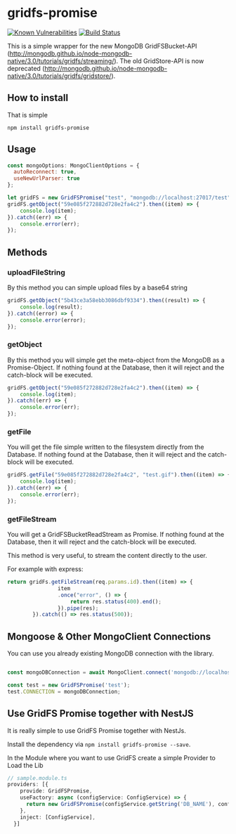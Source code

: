 # gridfs-promise
[![Known Vulnerabilities](https://snyk.io/test/github/larsdecker/gridfs-promise/badge.svg?targetFile=package.json)](https://snyk.io/test/github/larsdecker/gridfs-promise?targetFile=package.json)
[![Build Status](https://travis-ci.org/larsdecker/gridfs-promise.svg?branch=master)](https://travis-ci.org/larsdecker/gridfs-promise)

This is a simple wrapper for the new MongoDB GridFSBucket-API (http://mongodb.github.io/node-mongodb-native/3.0/tutorials/gridfs/streaming/).
The old GridStore-API is now deprecated (http://mongodb.github.io/node-mongodb-native/3.0/tutorials/gridfs/gridstore/).

## How to install

That is simple

`npm install gridfs-promise`

## Usage

```js
const mongoOptions: MongoClientOptions = {
  autoReconnect: true,
  useNewUrlParser: true
};

let gridFS = new GridFSPromise("test", "mongodb://localhost:27017/test", mongoOptions, __dirname, "attachments");
gridFS.getObject("59e085f272882d728e2fa4c2").then((item) => {
    console.log(item);
}).catch((err) => {
    console.error(err);
});

```


## Methods

### uploadFileString

By this method you can simple upload files by a base64 string 

```js
gridFS.getObject("5b43ce3a58ebb3086dbf9334").then((result) => {
    console.log(result);
}).catch((error) => {
    console.error(error);
});
```


### getObject

By this method you will simple get the meta-object from the MongoDB as a Promise-Object.
If nothing found at the Database, then it will reject and the catch-block will be executed.

```js
gridFS.getObject("59e085f272882d728e2fa4c2").then((item) => {
    console.log(item);
}).catch((err) => {
    console.error(err);
});
```

### getFile

You will get the file simple written to the filesystem directly from the Database.
If nothing found at the Database, then it will reject and the catch-block will be executed.

```js
gridFS.getFile("59e085f272882d728e2fa4c2", "test.gif").then((item) => {
    console.log(item);
}).catch((err) => {
    console.error(err);
});
```

### getFileStream

You will get a GridFSBucketReadStream as Promise.
If nothing found at the Database, then it will reject and the catch-block will be executed.

This method is very useful, to stream the content directly to the user.

For example with express:
```js
return gridFs.getFileStream(req.params.id).then((item) => {
                item
                .once("error", () => {
                    return res.status(400).end();
                }).pipe(res);
        }).catch(() => res.status(500));
```


## Mongoose & Other MongoClient Connections

You can use you already existing MongoDB connection with the library. 

```typescript

const mongoDBConnection = await MongoClient.connect('mongodb://localhost:27017');

const test = new GridFSPromise('test');
test.CONNECTION = mongoDBConnection;


```


## Use GridFS Promise together with NestJS

It is really simple to use GridFS Promise together with NestJs.

Install the dependency via `npm install gridfs-promise --save`.

In the Module where you want to use GridFS create a simple Provider to Load the Lib

```typescript
// sample.module.ts
providers: [{
    provide: GridFSPromise,
    useFactory: async (configService: ConfigService) => {
      return new GridFSPromise(configService.getString('DB_NAME'), configService.getString('DB_URL'));
    },
    inject: [ConfigService],
  }]
```
